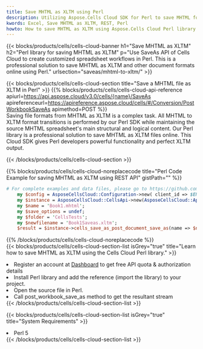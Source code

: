 ```yaml
---
title: Save MHTML as XLTM using Perl 
description: Utilizing Aspose.Cells Cloud SDK for Perl to save MHTML format file as XLTM format file. 
kwords: Excel, Save MHTML as XLTM, REST, Perl
howto: How to save MHTML as XLTM using Aspose.Cells Cloud Perl library.
---
```



{{< blocks/products/cells/cells-cloud-banner h1="Save MHTML as XLTM" h2="Perl library for saving MHTML as XLTM" p="Use SaveAs API of Cells Cloud to create customized spreadsheet workflows in Perl. This is a professional solution to save MHTML as XLTM and other document formats online using Perl." urlsection="saveas/mhtml-to-xltm/" >}}

{{< blocks/products/cells/cells-cloud-section  title="Save a MHTML file as XLTM in Perl" >}}
{{% blocks/products/cells/cells-cloud-api-reference  apiurl=https://api.aspose.cloud/v3.0/cells/{name}/SaveAs  apireferenceurl=https://apireference.aspose.cloud/cells/#/Conversion/PostWorkbookSaveAs  apimethod=POST %}}
<br/>
Saving file formats from MHTML as XLTM is a complex task. All MHTML to XLTM format transitions is performed by our Perl SDK while maintaining the source MHTML spreadsheet's main structural and logical content. Our Perl library is a professional solution to save MHTML as XLTM files online. This Cloud SDK gives Perl developers powerful functionality and perfect XLTM output.

{{< /blocks/products/cells/cells-cloud-section >}}

{{% blocks/products/cells/cells-cloud-noreplacecode title="Perl Code Example for saving MHTML as XLTM using REST API" gistPath="" %}}
  
```perl
# For complete examples and data files, please go to https://github.com/aspose-cells-cloud/aspose-cells-cloud-perl/
    my $config = AsposeCellsCloud::Configuration->new( client_id => $ENV{'ProductClientId'}, client_secret => $ENV{'ProductClientSecret'});
    my $instance = AsposeCellsCloud::CellsApi->new(AsposeCellsCloud::ApiClient->new( $config));
    my $name = 'Book1.mhtml';
    my $save_options = undef;
    my $folder = 'CellsTests';
    my $newfilename = 'Book1Saveas.xltm';
    $result = $instance->cells_save_as_post_document_save_as(name => $name,save_options => $save_options, newfilename => $newfilename, folder => $folder);
```
  
{{% /blocks/products/cells/cells-cloud-noreplacecode  %}}
<br/>
{{< blocks/products/cells/cells-cloud-section-list isGrey="true"  title="Learn how to save MHTML as XLTM using the Cells Cloud Perl library." >}}
<li>Register an account at <a href="https://dashboard.aspose.cloud/">Dashboard</a> to get free API quota & authorization details</li>
<li>Install Perl library and add the reference (import the library) to your project.</li>
<li>Open the source file in Perl.</li>
<li>Call post_workbook_save_as method to get the resultant stream</li>
{{< /blocks/products/cells/cells-cloud-section-list >}}

{{< blocks/products/cells/cells-cloud-section-list isGrey="true"  title="System Requirements" >}}
<li>Perl 5</li>
{{< /blocks/products/cells/cells-cloud-section-list >}}
